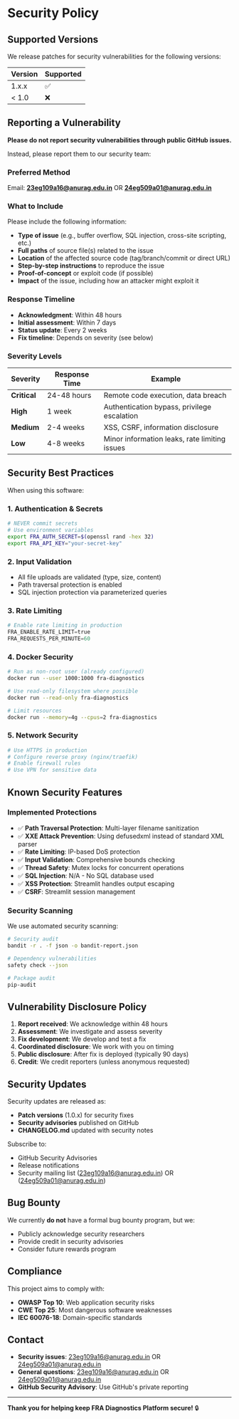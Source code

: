 # Security Policy

## Supported Versions

We release patches for security vulnerabilities for the following versions:

| Version | Supported          |
| ------- | ------------------ |
| 1.x.x   | :white_check_mark: |
| < 1.0   | :x:                |

## Reporting a Vulnerability

**Please do not report security vulnerabilities through public GitHub issues.**

Instead, please report them to our security team:

### Preferred Method

Email: **23eg109a16@anurag.edu.in** OR **24eg509a01@anurag.edu.in**

### What to Include

Please include the following information:

- **Type of issue** (e.g., buffer overflow, SQL injection, cross-site scripting, etc.)
- **Full paths** of source file(s) related to the issue
- **Location** of the affected source code (tag/branch/commit or direct URL)
- **Step-by-step instructions** to reproduce the issue
- **Proof-of-concept** or exploit code (if possible)
- **Impact** of the issue, including how an attacker might exploit it

### Response Timeline

- **Acknowledgment**: Within 48 hours
- **Initial assessment**: Within 7 days
- **Status update**: Every 2 weeks
- **Fix timeline**: Depends on severity (see below)

### Severity Levels

| Severity | Response Time | Example |
|----------|---------------|---------|
| **Critical** | 24-48 hours | Remote code execution, data breach |
| **High** | 1 week | Authentication bypass, privilege escalation |
| **Medium** | 2-4 weeks | XSS, CSRF, information disclosure |
| **Low** | 4-8 weeks | Minor information leaks, rate limiting issues |

## Security Best Practices

When using this software:

### 1. Authentication & Secrets

```bash
# NEVER commit secrets
# Use environment variables
export FRA_AUTH_SECRET=$(openssl rand -hex 32)
export FRA_API_KEY="your-secret-key"
```

### 2. Input Validation

- All file uploads are validated (type, size, content)
- Path traversal protection is enabled
- SQL injection protection via parameterized queries

### 3. Rate Limiting

```python
# Enable rate limiting in production
FRA_ENABLE_RATE_LIMIT=true
FRA_REQUESTS_PER_MINUTE=60
```

### 4. Docker Security

```bash
# Run as non-root user (already configured)
docker run --user 1000:1000 fra-diagnostics

# Use read-only filesystem where possible
docker run --read-only fra-diagnostics

# Limit resources
docker run --memory=4g --cpus=2 fra-diagnostics
```

### 5. Network Security

```bash
# Use HTTPS in production
# Configure reverse proxy (nginx/traefik)
# Enable firewall rules
# Use VPN for sensitive data
```

## Known Security Features

### Implemented Protections

- ✅ **Path Traversal Protection**: Multi-layer filename sanitization
- ✅ **XXE Attack Prevention**: Using defusedxml instead of standard XML parser
- ✅ **Rate Limiting**: IP-based DoS protection
- ✅ **Input Validation**: Comprehensive bounds checking
- ✅ **Thread Safety**: Mutex locks for concurrent operations
- ✅ **SQL Injection**: N/A - No SQL database used
- ✅ **XSS Protection**: Streamlit handles output escaping
- ✅ **CSRF**: Streamlit session management

### Security Scanning

We use automated security scanning:

```bash
# Security audit
bandit -r . -f json -o bandit-report.json

# Dependency vulnerabilities
safety check --json

# Package audit
pip-audit
```

## Vulnerability Disclosure Policy

1. **Report received**: We acknowledge within 48 hours
2. **Assessment**: We investigate and assess severity
3. **Fix development**: We develop and test a fix
4. **Coordinated disclosure**: We work with you on timing
5. **Public disclosure**: After fix is deployed (typically 90 days)
6. **Credit**: We credit reporters (unless anonymous requested)

## Security Updates

Security updates are released as:

- **Patch versions** (1.0.x) for security fixes
- **Security advisories** published on GitHub
- **CHANGELOG.md** updated with security notes

Subscribe to:
- GitHub Security Advisories
- Release notifications
- Security mailing list (23eg109a16@anurag.edu.in) OR (24eg509a01@anurag.edu.in)

## Bug Bounty

We currently **do not** have a formal bug bounty program, but we:

- Publicly acknowledge security researchers
- Provide credit in security advisories
- Consider future rewards program

## Compliance

This project aims to comply with:

- **OWASP Top 10**: Web application security risks
- **CWE Top 25**: Most dangerous software weaknesses
- **IEC 60076-18**: Domain-specific standards

## Contact

- **Security issues**: 23eg109a16@anurag.edu.in OR 24eg509a01@anurag.edu.in
- **General questions**: 23eg109a16@anurag.edu.in OR 24eg509a01@anurag.edu.in
- **GitHub Security Advisory**: Use GitHub's private reporting

---

**Thank you for helping keep FRA Diagnostics Platform secure!** 🔒
